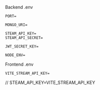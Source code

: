 Backend .env

    PORT=
    
    MONGO_URI=
    
    STEAM_API_KEY=
    STEAM_API_SECRET=
    
    JWT_SECRET_KEY=
    
    NODE_ENV=




Frontend .env

    VITE_STREAM_API_KEY=



// STEAM_API_KEY=VITE_STREAM_API_KEY
